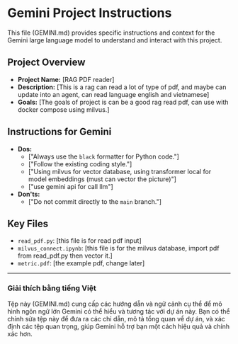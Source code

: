 # Gemini Project Instructions

This file (GEMINI.md) provides specific instructions and context for the Gemini large language model to understand and interact with this project.

## Project Overview

*   **Project Name:** [RAG PDF reader]
*   **Description:** [This is a rag can read a lot of type of pdf, and maybe can update into an agent, can read language english and vietnamese]
*   **Goals:** [The goals of project is can be a good rag read pdf, can use with docker compose using milvus.]

## Instructions for Gemini

*   **Dos:**
    *   ["Always use the `black` formatter for Python code."]
    *   ["Follow the existing coding style."]
    *   ["Using milvus for vector database, using transformer local for model embeddings (must can vector the picture)"]
    *   ["use gemini api for call llm"]
*   **Don'ts:**
    *   ["Do not commit directly to the `main` branch."]

## Key Files

*   `read_pdf.py`: [this file is for read pdf input]
*   `milvus_connect.ipynb`: [this file is for the milvus database, import pdf from read_pdf.py then vector it.]
*   `metric.pdf`: [the example pdf, change later]

---

### Giải thích bằng tiếng Việt

Tệp này (GEMINI.md) cung cấp các hướng dẫn và ngữ cảnh cụ thể để mô hình ngôn ngữ lớn Gemini có thể hiểu và tương tác với dự án này. Bạn có thể chỉnh sửa tệp này để đưa ra các chỉ dẫn, mô tả tổng quan về dự án, và xác định các tệp quan trọng, giúp Gemini hỗ trợ bạn một cách hiệu quả và chính xác hơn.
